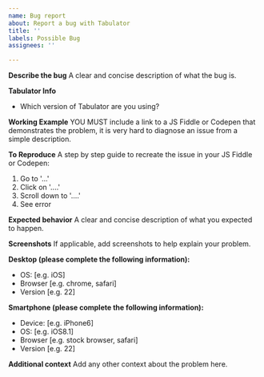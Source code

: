 ```yaml
---
name: Bug report
about: Report a bug with Tabulator
title: ''
labels: Possible Bug
assignees: ''

---
```


<!--
YOUR BUG REPORT MUST CONTAIN A LINK TO A JSFiddle OR Codepen THAT DEMONSTRATES THE ISSUE OR IT WILL BE CLOSED WITHOUT DISCUSSION

Please read the Bug Reporting Guide before completing this issue: http://tabulator.info/community#bug

Please make sure you fill in all the sections of this template to give us the best chance of helping you
-->

**Describe the bug**
A clear and concise description of what the bug is.

**Tabulator Info**
- Which version of Tabulator are you using?

**Working Example**
YOU MUST include a link to a JS Fiddle or Codepen that demonstrates the problem, it is very hard to diagnose an issue from a simple description.

<!--
ISSUES CREATED WITHOUT THIS EXAMPLE WILL BE CLOSED WITHOUT DISCUSSION
-->

**To Reproduce**
A step by step guide to recreate the issue in your JS Fiddle or Codepen:
1. Go to '...'
2. Click on '....'
3. Scroll down to '....'
4. See error

**Expected behavior**
A clear and concise description of what you expected to happen.

**Screenshots**
If applicable, add screenshots to help explain your problem.

**Desktop (please complete the following information):**
 - OS: [e.g. iOS]
 - Browser [e.g. chrome, safari]
 - Version [e.g. 22]

**Smartphone (please complete the following information):**
 - Device: [e.g. iPhone6]
 - OS: [e.g. iOS8.1]
 - Browser [e.g. stock browser, safari]
 - Version [e.g. 22]

**Additional context**
Add any other context about the problem here.
